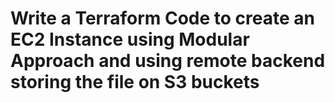 
# Write a Terraform Code to create an EC2 Instance using Modular Approach and using remote backend storing the file on S3 buckets
